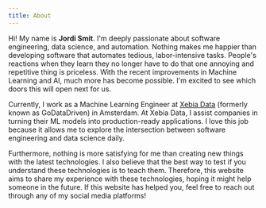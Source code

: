 ```yaml
---
title: About
---
```


Hi! My name is **Jordi Smit**. I'm deeply passionate about software engineering, data science, and automation.
Nothing makes me happier than developing software that automates tedious, labor-intensive tasks.
People's reactions when they learn they no longer have to do that one annoying and repetitive thing is priceless.
With the recent improvements in Machine Learning and AI, much more has become possible.
I'm excited to see which doors this will open next for us.

Currently, I work as a Machine Learning Engineer at [Xebia Data](https://xebia.com/digital-transformation/data-and-ai/) (formerly known as GoDataDriven) in Amsterdam.
At Xebia Data, I assist companies in turning their ML models into production-ready applications.
I love this job because it allows me to explore the intersection between software engineering and data science daily.

Furthermore, nothing is more satisfying for me than creating new things with the latest technologies.
I also believe that the best way to test if you understand these technologies is to teach them.
Therefore, this website aims to share my experience with these technologies, hoping it might help someone in the future.
If this website has helped you, feel free to reach out through any of my social media platforms!
